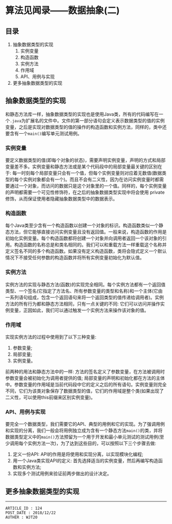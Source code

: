 
# 算法见闻录——数据抽象(二) #

## 目录 ##

1. 抽象数据类型的实现
    1. 实例变量
    2. 构造函数
    3. 实例方法
    4. 作用域
    5. API、用例与实现
1. 更多抽象数据类型的实现

## 抽象数据类型的实现 ##

和静态方法库一样，抽象数据类型的实现也是使用Java类，所有的代码编写在一个`.java`为扩展名的文件中。文件的第一部分语句会定义表示数据类型的值的实例变量，之后是实现对数据类型的值的操作的构造函数和实例方法，同样的，类中还要含有一个`main()`编写单元测试用例。

### 实例变量 ###

要定义数据类型的值(即每个对象的状态)，需要声明实例变量，声明的方式和局部变量差不多。实例变量和静态方法或是某个代码段中的局部变量最关键的区别在于: 每一时刻每个局部变量只会有一个值，但每个实例变量则对应着无数值(数据类型的每个实例对象都会有一个)。而且不会有二义性，因为在访问实例变量时都需要通过一个对象，而访问的数据只是这个对象里的一个值。同样的，每个实例变量的声明都需要一个可见性修饰符，在之后的抽象数据类型实现中将会使用 private 修饰，从而保证使用者隐藏抽象数据类型中的数据表示。

### 构造函数 ###

每个Java类至少含有一个构造函数以创建一个对象的标识。构造函数类似一个静态方法，但它能够直接访问实例变量且没有返回值。一般来说，构造函数的作用是初始化实例变量。每个构造函数都将创建一个对象并向调用者返回一个该对象的引用。构造函数的名称总是和类名相同的。我们可以和重载方法一样重载这个名称并定义签名不同的多个构造函数。如果没有定义构造函数，类将会隐式定义一个默认情况下不接受任何参数的构造函数并将所有实例变量初始化为默认值。

### 实例方法 ###

实例方法的实现与静态方法(函数)的实现完全相同。每个实例方法都有一个返回值类型、一个签名(它指定了方法名、所有参数变量的类型和名称)和一个主体(它由一系列语句组成，包含一个返回语句来将一个返回类型的值传递给调用者)。实例方法的所有行为都和静态方法相同，只有一点关键的不同: 它们可以访问并操作实例变量，正因如此，我们可以通过触发一个实例方法来操作该对象的值。

### 作用域 ###

实现实例方法的过程中使用到了以下三种变量:

1. 参数变量;
2. 局部变量;
3. 实例变量。

前两种的用法和静态方法中的一样: 方法的签名定义了参数变量，在方法被调用时参数变量会被初始化为调用者提供的值; 局部变量的声明和初始化都在方法的主体中。参数变量的作用域是当前代码段中它的定义之后的所有语句。实例变量则完全不同，它们为该类对象保存了数据类型的值，它们的作用域是整个类(如果出现了二义性，可以使用this前缀来区别实例变量)。

### API、用例与实现 ###

要完全一个数据类型，我们需要它的API、典型的用例和它的实现。为了强调用例和实现的分离，我们一般会将用例独立成为含有一个静态方法`main()`的类，并将数据类型定义中的`main()`方法预留为一个用于开发和最小单元测试的测试用例(至少调用每个实例方法一次)，为了达到这些目的，可以按照以下三个步骤去做:

1. 定义一份API: API的作用是将使用和实现分离，以实现模块化编程;
2. 用一个Java类实现API的定义: 首先选择适当的实例变量，然后再编写构造函数和实例方法;
3. 实现多个测试用例来验证前两步做出的设计决定。

## 更多抽象数据类型的实现 ##



---

```
ARTICLE_ID : 124
POST_DATE : 2018/12/22
AUTHER : WJT20
```
